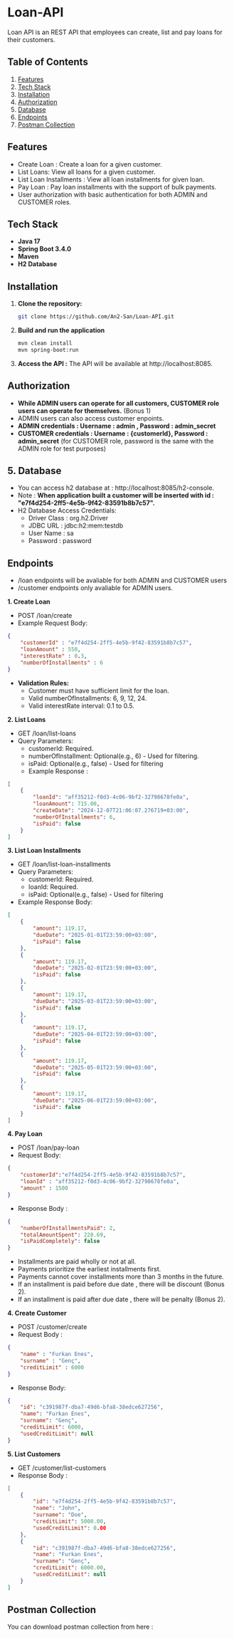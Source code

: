 # Loan-API
Loan API is an REST API that employees can create, list and pay loans for their customers.

## Table of Contents
1. [Features](#features)
2. [Tech Stack](#tech-stack)
3. [Installation](#installation)
4. [Authorization](#authorization)
5. [Database](#database)
6. [Endpoints](#endpoints)
7. [Postman Collection](#postman-collection)

## Features
- Create Loan : Create a loan for a given customer.
- List Loans: View all loans for a given customer.
- List Loan Installments : View all loan installments for given loan.
- Pay Loan : Pay loan installments with the support of bulk payments.
- User authorization with basic authentication for both ADMIN and CUSTOMER roles.

## Tech Stack
- **Java 17**
- **Spring Boot 3.4.0**
- **Maven**
- **H2 Database**

## Installation
1. **Clone the repository:**
   ```bash
   git clone https://github.com/An2-San/Loan-API.git
   ```
2. **Build and run the application**
   ```bash
   mvn clean install
   mvn spring-boot:run
   ```
3. **Access the API :**
   The API will be available at http://localhost:8085.

## Authorization
- **While ADMIN users can operate for all customers, CUSTOMER role users can operate for themselves.** (Bonus 1)
- ADMIN users can also access customer enpoints. 
- **ADMIN credentials : Username : admin , Password : admin_secret**
- **CUSTOMER credentials : Username : {customerId}, Password : admin_secret** (for CUSTOMER role, password is the same with the ADMIN role for test purposes)

## 5. Database
- You can access h2 database at : http://localhost:8085/h2-console.
- Note : **When application built a customer will be inserted with id : "e7f4d254-2ff5-4e5b-9f42-83591b8b7c57".**
- H2 Database Access Credentials:
  - Driver Class : org.h2.Driver
  - JDBC URL : jdbc:h2:mem:testdb
  - User Name : sa
  - Password : password


## Endpoints
- /loan endpoints will be avaliable for both ADMIN and CUSTOMER users
- /customer endpoints only avaliable for ADMIN users.
  
**1. Create Loan**
  - POST /loan/create
  - Example Request Body: 
```json
{
    "customerId" : "e7f4d254-2ff5-4e5b-9f42-83591b8b7c57",
    "loanAmount" : 550,
    "interestRate" : 0.3,
    "numberOfInstallments" : 6
}
```
- **Validation Rules:**
  - Customer must have sufficient limit for the loan.
  - Valid numberOfInstallments: 6, 9, 12, 24.
  - Valid interestRate interval: 0.1 to 0.5.
 
  
**2. List Loans**
- GET /loan/list-loans
- Query Parameters:
    - customerId: Required.
    - numberOfInstallment: Optional(e.g., 6) - Used for filtering.
    - isPaid: Optional(e.g., false) - Used for filtering
  - Example Response :
```json
[
    {
        "loanId": "aff35212-f0d3-4c06-9bf2-32798678fe0a",
        "loanAmount": 715.00,
        "createDate": "2024-12-07T21:06:07.276719+03:00",
        "numberOfInstallments": 6,
        "isPaid": false
    }
]
```
 
**3. List Loan Installments**
- GET /loan/list-loan-installments
- Query Parameters:
    - customerId: Required.
    - loanId: Required.
    - isPaid: Optional(e.g., false) - Used for filtering
- Example Response Body:
```json
[
    {
        "amount": 119.17,
        "dueDate": "2025-01-01T23:59:00+03:00",
        "isPaid": false
    },
    {
        "amount": 119.17,
        "dueDate": "2025-02-01T23:59:00+03:00",
        "isPaid": false
    },
    {
        "amount": 119.17,
        "dueDate": "2025-03-01T23:59:00+03:00",
        "isPaid": false
    },
    {
        "amount": 119.17,
        "dueDate": "2025-04-01T23:59:00+03:00",
        "isPaid": false
    },
    {
        "amount": 119.17,
        "dueDate": "2025-05-01T23:59:00+03:00",
        "isPaid": false
    },
    {
        "amount": 119.17,
        "dueDate": "2025-06-01T23:59:00+03:00",
        "isPaid": false
    }
]
```
 
**4. Pay Loan**
  - POST /loan/pay-loan
  - Request Body: 
```json
{
    "customerId":"e7f4d254-2ff5-4e5b-9f42-83591b8b7c57",
    "loanId" : "aff35212-f0d3-4c06-9bf2-32798678fe0a",
    "amount" : 1500
}
```
   - Response Body :
```json
{
    "numberOfInstallmentsPaid": 2,
    "totalAmountSpent": 228.69,
    "isPaidCompletely": false
}
```
   - Installments are paid wholly or not at all.
   - Payments prioritize the earliest installments first.
   - Payments cannot cover installments more than 3 months in the future.
   - If an installment is paid before due date , there will be discount (Bonus 2).
   - If an installment is paid after due date , there will be penalty (Bonus 2).

**4. Create Customer**
   - POST /customer/create
   - Request Body :
```json
{
    "name" : "Furkan Enes",
    "surname" : "Genç",
    "creditLimit" : 6000
}
```
   - Response Body:
```json
{
    "id": "c391987f-dba7-49d6-bfa8-38edce627256",
    "name": "Furkan Enes",
    "surname": "Genç",
    "creditLimit": 6000,
    "usedCreditLimit": null
}
```
**5. List Customers**
   - GET /customer/list-customers
   - Response Body :
```json
[
    {
        "id": "e7f4d254-2ff5-4e5b-9f42-83591b8b7c57",
        "name": "John",
        "surname": "Doe",
        "creditLimit": 5000.00,
        "usedCreditLimit": 0.00
    },
    {
        "id": "c391987f-dba7-49d6-bfa8-38edce627256",
        "name": "Furkan Enes",
        "surname": "Genç",
        "creditLimit": 6000.00,
        "usedCreditLimit": null
    }
]
```

## Postman Collection

You can download postman collection from here : 







